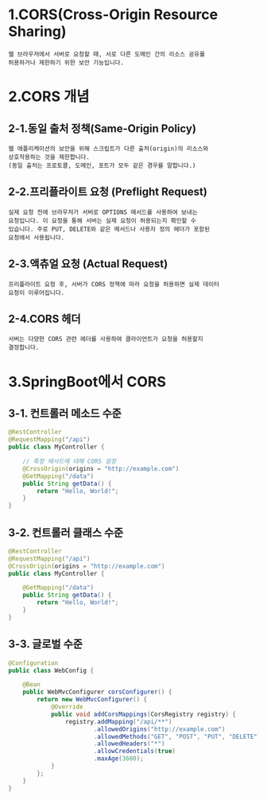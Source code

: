 # 1.CORS(Cross-Origin Resource Sharing)
    웹 브라우저에서 서버로 요청할 때, 서로 다른 도메인 간의 리소스 공유를 
    허용하거나 제한하기 위한 보안 기능입니다.


# 2.CORS 개념
## 2-1.동일 출처 정책(Same-Origin Policy)
    웹 애플리케이션의 보안을 위해 스크립트가 다른 출처(origin)의 리소스와 
    상호작용하는 것을 제한합니다. 
    (동일 출처는 프로토콜, 도메인, 포트가 모두 같은 경우를 말합니다.)

## 2-2.프리플라이트 요청 (Preflight Request)
    실제 요청 전에 브라우저가 서버로 OPTIONS 메서드를 사용하여 보내는 
    요청입니다. 이 요청을 통해 서버는 실제 요청이 허용되는지 확인할 수 
    있습니다. 주로 PUT, DELETE와 같은 메서드나 사용자 정의 헤더가 포함된 
    요청에서 사용됩니다.

## 2-3.액츄얼 요청 (Actual Request)
    프리플라이트 요청 후, 서버가 CORS 정책에 따라 요청을 허용하면 실제 데이터
    요청이 이루어집니다.

## 2-4.CORS 헤더
    서버는 다양한 CORS 관련 헤더를 사용하여 클라이언트가 요청을 허용할지 
    결정합니다.


# 3.SpringBoot에서 CORS
## 3-1. 컨트롤러 메소드 수준
```java
@RestController
@RequestMapping("/api")
public class MyController {

    // 특정 메서드에 대해 CORS 설정
    @CrossOrigin(origins = "http://example.com")
    @GetMapping("/data")
    public String getData() {
        return "Hello, World!";
    }
}
```

## 3-2. 컨트롤러 클래스 수준
```java
@RestController
@RequestMapping("/api")
@CrossOrigin(origins = "http://example.com")
public class MyController {

    @GetMapping("/data")
    public String getData() {
        return "Hello, World!";
    }
}
```


## 3-3. 글로벌 수준
```java
@Configuration
public class WebConfig {

    @Bean
    public WebMvcConfigurer corsConfigurer() {
        return new WebMvcConfigurer() {
            @Override
            public void addCorsMappings(CorsRegistry registry) {
                registry.addMapping("/api/**")
                        .allowedOrigins("http://example.com")
                        .allowedMethods("GET", "POST", "PUT", "DELETE")
                        .allowedHeaders("*")
                        .allowCredentials(true)
                        .maxAge(3600);
            }
        };
    }
}
```